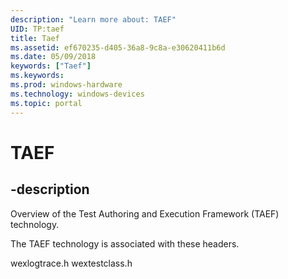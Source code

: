 ```yaml
---
description: "Learn more about: TAEF"
UID: TP:taef
title: Taef
ms.assetid: ef670235-d405-36a8-9c8a-e30620411b6d
ms.date: 05/09/2018
keywords: ["Taef"]
ms.keywords: 
ms.prod: windows-hardware
ms.technology: windows-devices
ms.topic: portal
---
```


# TAEF

## -description

Overview of the Test Authoring and Execution Framework (TAEF) technology.

The TAEF technology is associated with these headers.

wexlogtrace.h
wextestclass.h

